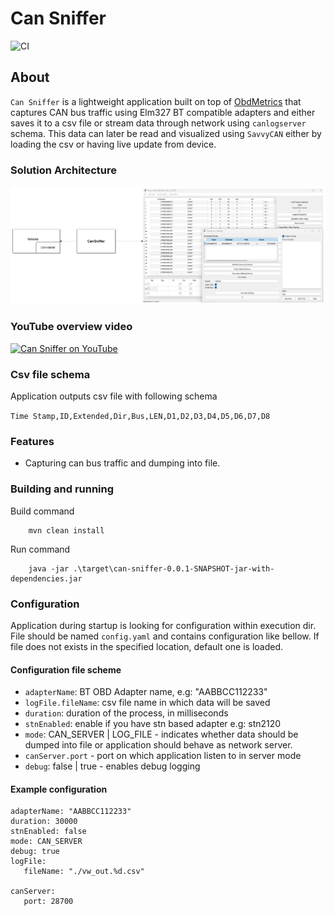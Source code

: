 # Can Sniffer

![CI](https://github.com/tzebrowski/CanSniffer/workflows/Build/badge.svg?branch=main)

## About

`Can Sniffer` is a lightweight application built on top of [ObdMetrics](https://github.com/tzebrowski/ObdMetrics "ObdMetrics") that captures CAN bus traffic using Elm327 BT compatible adapters and either saves it to a csv file or stream data through network using `canlogserver` schema. This data can later be read and visualized using `SavvyCAN` either by loading the csv or having live update from device.


### Solution Architecture

 ![Alt text](./can_sniffer_architecture.jpg?raw=true "Solution Architecture")



### YouTube overview video

[![Can Sniffer on YouTube](https://img.youtube.com/vi/jQKC5ukxBIw/0.jpg)](https://youtube.com/shorts/jQKC5ukxBIw?feature=share "Overview")


### Csv file schema
Application outputs csv file with following schema

`Time Stamp,ID,Extended,Dir,Bus,LEN,D1,D2,D3,D4,D5,D6,D7,D8`

### Features

* Capturing can bus traffic and dumping into file. 

### Building and running

Build command

```
	mvn clean install
```


Run command

```
	java -jar .\target\can-sniffer-0.0.1-SNAPSHOT-jar-with-dependencies.jar
```


### Configuration

Application during startup is looking for configuration within execution dir. File should be named `config.yaml` and contains configuration like bellow. If file does not exists in the specified location, default one is loaded.


#### Configuration file scheme

* `adapterName`: BT OBD Adapter name, e.g: "AABBCC112233" 
* `logFile.fileName`: csv file name in which data will be saved
* `duration`: duration of the process, in milliseconds
* `stnEnabled`: enable if you have stn based adapter e.g: stn2120
* `mode`: CAN_SERVER | LOG_FILE - indicates whether data should be dumped into file or application should behave as network server.
* `canServer.port` - port on which application listen to in server mode
* `debug`: false | true - enables debug logging

#### Example configuration

```
adapterName: "AABBCC112233"
duration: 30000
stnEnabled: false
mode: CAN_SERVER 
debug: true 
logFile:
   fileName: "./vw_out.%d.csv"

canServer:
   port: 28700   

      
```